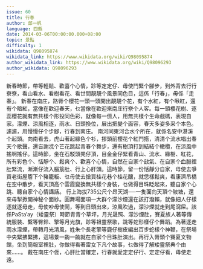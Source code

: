 ```yaml
---
issue: 60
title: 行春
author: 邱一帆
language: 四縣
date: 2014-03-06T00:00:00.000+08:00
topic: 景點
difficulty: 1
wikidata: Q98095874
wikidata_link: https://www.wikidata.org/wiki/Q98095874
author_wikidata_link: https://www.wikidata.org/wiki/Q98096293
author_wikidata: Q98096293
---
```

新春時節，帶等輕鬆、歡喜个心情，跈等定定仔、毋使鬥緊个腳步，到外背去行行尞尞，看山看水、看樹看花、看世間靚靚个風景同色目，這係「行春」，毋係「走春」。
新春在南庄，路脣个櫻花一頭一頭開出靚靚个花，有个水紅，有个啾紅，還有个暗紅，當像在歡迎春天，乜當像在歡迎來南庄行尞个人客。每一頭櫻花樹、逐蕊櫻花就有無共樣个形投同色彩，就像每一儕人，用無共樣个生命戲碼，表現自家。濛煙、涼風相逐，雨水、日頭換位，展出把變个面容，春天多姿多采个本色。遽遽，用慢慢仔个步腳，行春到南庄。
南河同東河合水个所在，就係名安中港溪个起頭。向南看去，虎山著起綠色个衫，摎頭前櫻花个紅鬥搭，清清个流水唱出春天个歌聲，還吂謝忒个芒花跳起青春个舞步，還有樹頂打到結結个橄欖，在涼風中搖啊搖仔。這時節，坐在石駁頭凳仔頂，目金金仔緊看青山、流水、綠樹、紅花，所有彩色个、恬靜个、鬆爽个、歡喜个心情，自然在自家个敨氣、在自家个血脈裡肚緊流，漸漸仔流入腦筋肚、行上心肝頭。這時節，留一份恬靜分自家，毋使去爭買老街屋簷下个豬籠粄、乜毋使去搶買桂花巷个桂花釀，就恁樣鬆爽，看康濟吊橋在空中散步，看天頂高个雲霞變換無共樣个身裝，乜做得目珠眨起來，聽自家个心跳、聽自家个心情講話。
行上海拔735公尺个昂天湖──一隻面向天頂个陂塘，還來毋掣掀開神秘个面紗。圓舞場面項一大群个濛沙煙還在該打潑賴，就像細人仔樣逐就逐毋走，毋使吵毋使鬧，等到日頭出來，涼風吹過，濛沙煙就走到尾瀉屎。該係PaSta′ay（矮靈祭）時節青青个草坪，月光晟照、濛沙煙肚，賽夏族人著等傳統服裝、繫等臀鈴、擎等月光旗，跈等祖靈祭歌，跳等蛇形樣仔个舞蹈。為著逐走雨水濛煙，帶轉月光清風，姓朱个長老擎等鹿仔樹皮編出百步蛇樣个神鞭，在祭場中央緊拂緊拂，這場景一齣一齣就在自家个目珠肚演出。再行入脣頭个賽夏文物館，坐到簡報室裡肚，你做得看著雷女下凡个故事，乜做得了解矮靈祭典个由來……。
戴在南庄个𠊎，心肝肚當確定，行春就愛定定仔行、定定仔看，毋使走遠。